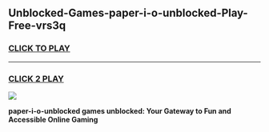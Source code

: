 
## Unblocked-Games-paper-i-o-unblocked-Play-Free-vrs3q
<h3>
<a href="https://premium76.site?title=paper-i-o-unblocked&ref=23A">CLICK TO PLAY</a></h3>
<hr>

<h3>
<a href="https://premium76.site?title=paper-i-o-unblocked&ref=23A">CLICK 2 PLAY</a>
  
</h3>

<a href="https://premium76.site?title=paper-i-o-unblocked&ref=23A"><img src="https://clearcache.store/games.png"></a>


**paper-i-o-unblocked games unblocked: Your Gateway to Fun and Accessible Online Gaming**
